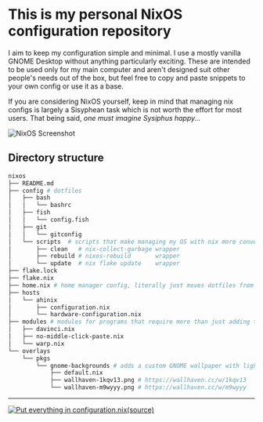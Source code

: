 # This is my personal NixOS configuration repository
I aim to keep my configuration simple and minimal. I use a mostly vanilla GNOME Desktop without anything particularly exciting. 
These are intended to be used only for my main computer and aren't designed suit other people's needs out of the box, but feel free to copy and paste snippets to your own config or use it as a base.  

If you are considering NixOS yourself, keep in mind that managing nix configs is largely a Sisyphean task which is not worth the effort for most users. That being said, *one must imagine Sysiphus happy...*

![NixOS Screenshot](https://github.com/user-attachments/assets/464d4c74-c531-4221-a424-084b35c82430)



## Directory structure
```sh
nixos
├── README.md
├── config # dotfiles
│   ├── bash
│   │   └── bashrc
│   ├── fish
│   │   └── config.fish
│   ├── git
│   │   └── gitconfig
│   └── scripts  # scripts that make managing my OS with nix more convenient
│       ├── clean   # nix-collect-garbage wrapper
│       ├── rebuild # nixos-rebuild       wrapper
│       └── update  # nix flake update    wrapper
├── flake.lock
├── flake.nix
├── home.nix # home manager config, literally just moves dotfiles from /config to the correct folder
├── hosts
│   └── ahinix
│       ├── configuration.nix
│       └── hardware-configuration.nix
├── modules # modules for programs that require more than just adding to systemPackages
│   ├── davinci.nix
│   ├── no-middle-click-paste.nix
│   └── warp.nix
└── overlays
    └── pkgs
        └── gnome-backgrounds # adds a custom GNOME wallpaper with light and dark mode variations
            ├── default.nix
            ├── wallhaven-1kqv13.png # https://wallhaven.cc/w/1kqv13
            └── wallhaven-m9wyyy.png # https://wallhaven.cc/w/m9wyyy
```

---


[![Put everything in configuration.nix](https://github.com/user-attachments/assets/0f49f4d6-befe-4462-ac61-aef66e8ffd4d)(source)](https://www.tumblr.com/linux-real/755298701751304192)

